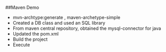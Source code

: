 ##Maven Demo

* mvn-archtype:generate , maven-archetype-simple
* Created a DB class and used an SQL library
* From maven central repository, obtained the mysql-connector for java
* Updated the pom.xml
* Build the project 
* Execute
